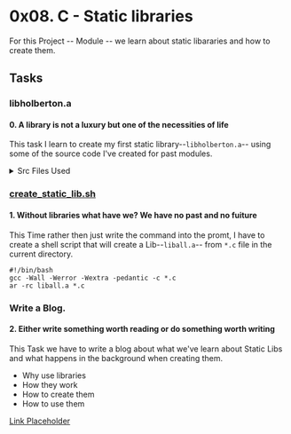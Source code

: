 # 0x08. C - Static libraries

For this Project -- Module -- we learn about static libararies and how to create
them.

## Tasks

### libholberton.a

#### 0. A library is not a luxury but one of the necessities of life

This task I learn to create my first static library--`libholberton.a`-- using some of the source
code I've created for past modules.


<details>
<summary>Src Files Used</summary>
<ul>
<li>0-isupper.o</li>
<li>0-memset.o</li>
<li>0-strcat.o</li>
<li>1-isdigit.o</li>
<li>1-memcpy.o</li>
<li>1-strncat.o</li>
<li>100-atoi.o</li>
<li>2-strchr.o</li>
<li>2-strlen.o</li>
<li>2-strncpy.o</li>
<li>3-islower.o</li>
<li>3-puts.o</li>
<li>3-strcmp.o</li>
<li>3-strspn.o</li>
<li>4-isalpha.o</li>
<li>4-strpbrk.o</li>
<li>5-strstr.o</li>
<li>6-abs.o</li>
<li>9-strcpy.o</li>
<li>_putchar.o</li>
  </ul>
</details>

### [create_static_lib.sh](./create_static_lib.sh)

#### 1. Without libraries what have we? We have no past and no fuiture

This Time rather then just write the command into the promt, I have to create a
shell script that will create a Lib--`liball.a`-- from `*.c` file in the current
directory.

```
#!/bin/bash                                                                                                          
gcc -Wall -Werror -Wextra -pedantic -c *.c
ar -rc liball.a *.c
```

### Write a Blog.

#### 2. Either write something worth reading or do something worth writing

This Task we have to write a blog about what we've learn about Static Libs and
what happens in the background when creating them.

* Why use libraries
* How they work
* How to create them
* How to use them

[Link Placeholder](http://www.google.com)
